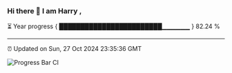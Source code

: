 ### Hi there 👋 I am Harry , 

⏳ Year progress { ████████████████████████▁▁▁▁▁▁ } 82.24 %

---

⏰ Updated on Sun, 27 Oct 2024 23:35:36 GMT

![Progress Bar CI](https://github.com/duykhang68/duykhang68/workflows/Progress%20Bar%20CI/badge.svg)
